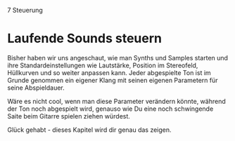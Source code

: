 7 Steuerung

# Laufende Sounds steuern

Bisher haben wir uns angeschaut, wie man Synths und Samples starten und 
ihre Standardeinstellungen wie Lautstärke, Position im Stereofeld, 
Hüllkurven und so weiter anpassen kann. Jeder abgespielte Ton ist im 
Grunde genommen ein eigener Klang mit seinen eigenen Parametern für 
seine Abspieldauer.

Wäre es nicht cool, wenn man diese Parameter verändern könnte, während 
der Ton noch abgespielt wird, genauso wie Du eine noch schwingende Saite 
beim Gitarre spielen ziehen würdest.

Glück gehabt - dieses Kapitel wird dir genau das zeigen.
